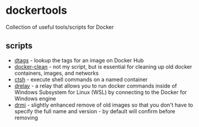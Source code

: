 # dockertools

Collection of useful tools/scripts for Docker

## scripts

* [dtags](https://github.com/openshiftninja/dockertools/blob/master/scripts/dtags) - lookup the tags for an image on Docker Hub
* [docker-clean](https://github.com/ZZROTDesign/docker-clean) - not my script, but is essential for cleaning up old docker containers, images, and networks
* [ctsh](https://github.com/openshiftninja/dockertools/blob/master/scripts/ctsh) - execute shell commands on a named container
* [drelay](https://github.com/openshiftninja/dockertools/blob/master/scripts/drelay) - a relay that allows you to run docker commands inside of Windows Subsystem for Linux (WSL) by connecting to the Docker for Windows engine
* [drmi](https://github.com/openshiftninja/dockertools/blob/master/scripts/drmi) - slightly enhanced remove of old images so that you don't have to specify the full name and version - by default will confirm before removing
